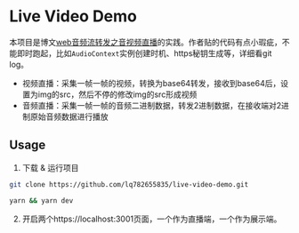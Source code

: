 # Live Video Demo

本项目是博文[web音频流转发之音视频直播](https://segmentfault.com/a/1190000011492525)的实践。作者贴的代码有点小瑕疵，不能即时跑起，比如`AudioContext`实例创建时机、https秘钥生成等，详细看git log。

* 视频直播：采集一帧一帧的视频，转换为base64转发，接收到base64后，设置为img的src，然后不停的修改img的src形成视频
* 音频直播：采集一帧一帧的音频二进制数据，转发2进制数据，在接收端对2进制原始音频数据进行播放

## Usage

1. 下载 & 运行项目

``` bash
git clone https://github.com/lq782655835/live-video-demo.git

yarn && yarn dev
```

2. 开启两个https://localhost:3001页面，一个作为直播端，一个作为展示端。